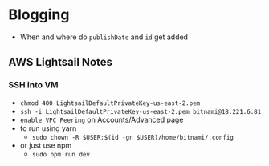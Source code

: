 # Blogging
- When and where do `publishDate` and `id` get added

## AWS Lightsail Notes
### SSH into VM
- `chmod 400 LightsailDefaultPrivateKey-us-east-2.pem`
- `ssh -i LightsailDefaultPrivateKey-us-east-2.pem bitnami@18.221.6.81`
- `enable VPC Peering` on Accounts/Advanced page
- to run using yarn
	- `sudo chown -R $USER:$(id -gn $USER)/home/bitnami/.config`
- or just use npm
	- `sudo npm run dev`
